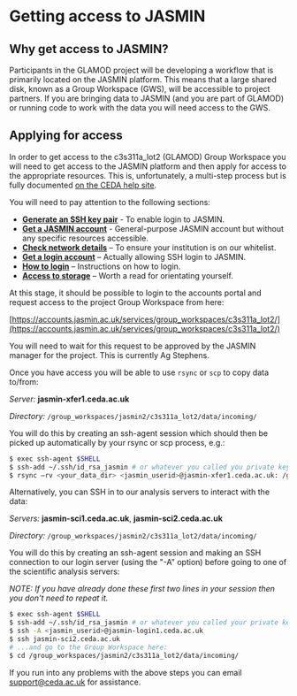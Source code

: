 # Getting access to JASMIN

## Why get access to JASMIN?

Participants in the GLAMOD project will be developing a workflow that is primarily located on the JASMIN platform. This means that a large shared disk, known as a Group Workspace (GWS), will be accessible to project partners. If you are bringing data to JASMIN (and you are part of GLAMOD) or running code to work with the data you will need access to the GWS.

## Applying for access
In order to get access to the c3s311a_lot2 (GLAMOD) Group Workspace you will need to get access to the JASMIN platform and then apply for access to the appropriate resources. This is, unfortunately, a multi-step process but is fully documented [on the CEDA help site](http://help.ceda.ac.uk/category/158-getting-started).

You will need to pay attention to the following sections:

* **[Generate an SSH key pair](http://help.ceda.ac.uk/article/185-generate-ssh-key-pair)** - To enable login to JASMIN.
* **[Get a JASMIN account](http://help.ceda.ac.uk/article/4435-get-a-jasmin-account)** - General-purpose JASMIN account but without any specific resources accessible.
* **[Check network details](http://help.ceda.ac.uk/article/190-check-network-details)** – To ensure your institution is on our whitelist.
* **[Get a login account](http://help.ceda.ac.uk/article/161-get-login-account)** – Actually allowing SSH login to JASMIN.
* **[How to login](http://help.ceda.ac.uk/article/187-login)** – Instructions on how to login.
* **[Access to storage](http://help.ceda.ac.uk/article/176-storage)** – Worth a read for orientating yourself.

At this stage, it should be possible to login to the accounts portal and request access to the project Group Workspace from here:

[https://accounts.jasmin.ac.uk/services/group_workspaces/c3s311a_lot2/](https://accounts.jasmin.ac.uk/services/group_workspaces/c3s311a_lot2/)

You will need to wait for this request to be approved by the JASMIN manager for the project. This is currently Ag Stephens.

Once you have access you will be able to use `rsync` or `scp` to copy data to/from:

*Server:* **jasmin-xfer1.ceda.ac.uk**

*Directory:* `/group_workspaces/jasmin2/c3s311a_lot2/data/incoming/`

You will do this by creating an ssh-agent session which should then be picked up automatically by your rsync or scp process, e.g.:

```sh
$ exec ssh-agent $SHELL
$ ssh-add ~/.ssh/id_rsa_jasmin # or whatever you called you private key for JASMIN
$ rsync –rv <your_data_dir> <jasmin_userid>@jasmin-xfer1.ceda.ac.uk: /group_workspaces/jasmin2/c3s311a_lot2/data/incoming/
```

Alternatively, you can SSH in to our analysis servers to interact with the data:

*Servers:* **jasmin-sci1.ceda.ac.uk**, **jasmin-sci2.ceda.ac.uk**

*Directory:* `/group_workspaces/jasmin2/c3s311a_lot2/data/incoming/`

You will do this by creating an ssh-agent session and making an SSH connection to our login server (using the "-A" option) before going to one of the scientific analysis servers:

*NOTE: If you have already done these first two lines in your session then you don't need to repeat it.*
```sh
$ exec ssh-agent $SHELL
$ ssh-add ~/.ssh/id_rsa_jasmin # or whatever you called your private key for JASMIN
$ ssh -A <jasmin_userid>@jasmin-login1.ceda.ac.uk
$ ssh jasmin-sci2.ceda.ac.uk
# ...and go to the Group Workspace here:
$ cd /group_workspaces/jasmin2/c3s311a_lot2/data/incoming/
```

If you run into any problems with the above steps you can email support@ceda.ac.uk for assistance.
